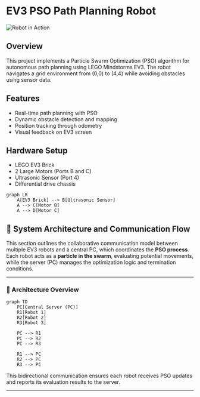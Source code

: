 # EV3 PSO Path Planning Robot

![Robot in Action](assets/demo.gif)

## Overview
This project implements a Particle Swarm Optimization (PSO) algorithm for autonomous path planning using LEGO Mindstorms EV3. The robot navigates a grid environment from (0,0) to (4,4) while avoiding obstacles using sensor data.

## Features
- Real-time path planning with PSO
- Dynamic obstacle detection and mapping
- Position tracking through odometry
- Visual feedback on EV3 screen

## Hardware Setup
- LEGO EV3 Brick
- 2 Large Motors (Ports B and C)
- Ultrasonic Sensor (Port 4)
- Differential drive chassis

```mermaid
graph LR
    A[EV3 Brick] --> B[Ultrasonic Sensor]
    A --> C[Motor B]
    A --> D[Motor C]
```
## 🧩 System Architecture and Communication Flow

This section outlines the collaborative communication model between multiple EV3 robots and a central PC, which coordinates the **PSO process**.  
Each robot acts as a **particle in the swarm**, evaluating potential movements, while the server (PC) manages the optimization logic and termination conditions.

---

### 🔗 Architecture Overview

```mermaid
graph TD
    PC[Central Server (PC)]
    R1[Robot 1]
    R2[Robot 2]
    R3[Robot 3]

    PC --> R1
    PC --> R2
    PC --> R3

    R1 --> PC
    R2 --> PC
    R3 --> PC
```

This bidirectional communication ensures each robot receives PSO updates and reports its evaluation results to the server.

---
